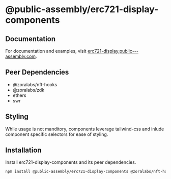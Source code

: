 # @public-assembly/erc721-display-components

## Documentation

For documentation and examples, visit [erc721-display.public---assembly.com](https://erc721-display.public---assembly.com/).

## Peer Dependencies

- @zoralabs/nft-hooks
- @zoralabs/zdk
- ethers
- swr

## Styling

While usage is not manditory, components leverage tailwind-css and inlude component specific selectors for ease of styling.

## Installation

Install erc721-display-components and its peer dependencies.

```bash
npm install @public-assembly/erc721-display-components @zoralabs/nft-hooks @zoralabs/zdk ethers swr
```